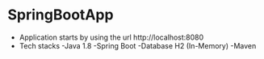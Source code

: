 # SpringBootApp
  
  - Application starts by using the url http://localhost:8080
  - Tech stacks
        -Java 1.8
        -Spring Boot
        -Database H2 (In-Memory)
        -Maven
